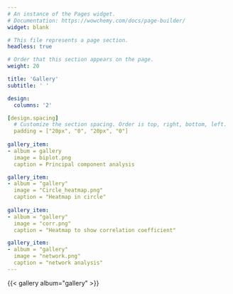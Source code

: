 ```yaml
---
# An instance of the Pages widget.
# Documentation: https://wowchemy.com/docs/page-builder/
widget: blank

# This file represents a page section.
headless: true

# Order that this section appears on the page.
weight: 20

title: 'Gallery'
subtitle: ' '

design:
  columns: '2'

[design.spacing]
  # Customize the section spacing. Order is top, right, bottom, left.
  padding = ["20px", "0", "20px", "0"]
 
gallery_item:
- album = gallery
  image = biplot.png
  caption = Principal component analysis

gallery_item:
- album = "gallery"
  image = "Circle_heatmap.png"
  caption = "Heatmap in circle"
 
gallery_item:
- album = "gallery"
  image = "corr.png"
  caption = "Heatmap to show correlation coefficient"

gallery_item:
- album = "gallery"
  image = "network.png"
  caption = "network analysis"
---
```

{{< gallery album="gallery" >}} 




